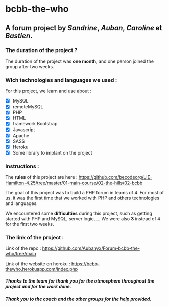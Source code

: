 # bcbb-the-who

## A forum project by *Sandrine*, *Auban*, *Caroline* et *Bastien*.

### The duration of the project ?
The duration of the project was **one month**, and one person joined the group after two weeks.

### Wich technologies and languages we used :
For this project, we learn and use about : 
- [x] MySQL
- [x] remoteMySQL
- [x] PHP
- [x] HTML
- [x] framework Bootstrap
- [x] Javascript
- [x] Apache
- [x] SASS
- [x] Heroku
- [x] Some library to implant on the project

### Instructions : 
The **rules** of this project are here :
https://github.com/becodeorg/LIE-Hamilton-4.25/tree/master/01-main-course/02-the-hills/02-bcbb


The goal of this project was to build a PHP forum in teams of 4.
For most of us, it was the first time that we worked with PHP and others technologies and languages.

We encountered some **difficulties** during this project, such as getting started with PHP and MySQL, server logic, ...
We were also **3** instead of 4 for the first two weeks.

### The link of the project :
Link of the repo : https://github.com/Aubanyx/Forum-bcbb-the-who/tree/main

Link of the website on heroku : https://bcbb-thewho.herokuapp.com/index.php

##### Thanks to the team for thank you for the atmosphere throughout the project and for the work done.
##### Thank you to the coach and the other groups for the help provided.
